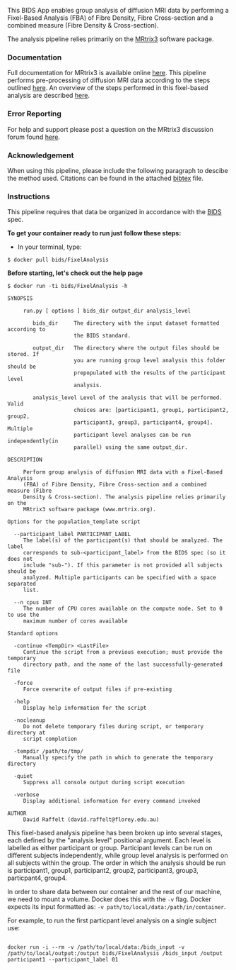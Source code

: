 This BIDS App enables group analysis of diffusion MRI data by performing a Fixel-Based Analysis (FBA) of Fibre Density, Fibre Cross-section and a combined measure (Fibre Density & Cross-section).

The analysis pipeline relies primarily on the [MRtrix3](www.mrtrix.org) software package.

### Documentation

Full documentation for MRtrix3 is available online [here](http://userdocs.mrtrix.org/). This pipeline performs pre-processing of diffusion MRI data according to the steps outlined [here](http://mrtrix.readthedocs.io/en/latest/workflows/DWI_preprocessing_for_quantitative_analysis.html). An overview of the steps performed in this fixel-based analysis are described [here](http://mrtrix.readthedocs.io/en/latest/workflows/fixel_based_analysis.html).

### Error Reporting

For help and support please post a question on the MRtrix3 discussion forum found [here](http://community.mrtrix.org/).

### Acknowledgement

When using this pipeline, please include the following paragraph to descibe the method used. Citations can be found in the attached [bibtex](./fixel-based_analysis.bib) file.


### Instructions

This pipeline requires that data be organized in accordance with the [BIDS](http://bids.neuroimaging.io) spec.


**To get your container ready to run just follow these steps:**

- In your terminal, type:
```{bash}
$ docker pull bids/FixelAnalysis
```

**Before starting, let's check out the help page**

```{bash}
$ docker run -ti bids/FixelAnalysis -h

SYNOPSIS

     run.py [ options ] bids_dir output_dir analysis_level

        bids_dir     The directory with the input dataset formatted according to
                     the BIDS standard.

        output_dir   The directory where the output files should be stored. If
                     you are running group level analysis this folder should be
                     prepopulated with the results of the participant level
                     analysis.

        analysis_level Level of the analysis that will be performed. Valid
                     choices are: [participant1, group1, participant2, group2,
                     participant3, group3, participant4, group4].  Multiple
                     participant level analyses can be run independently(in
                     parallel) using the same output_dir.

DESCRIPTION

     Perform group analysis of diffusion MRI data with a Fixel-Based Analysis
     (FBA) of Fibre Density, Fibre Cross-section and a combined measure (Fibre
     Density & Cross-section). The analysis pipeline relies primarily on the
     MRtrix3 software package (www.mrtrix.org).

Options for the population_template script

  --participant_label PARTICIPANT_LABEL
     The label(s) of the participant(s) that should be analyzed. The label
     corresponds to sub-<participant_label> from the BIDS spec (so it does not
     include "sub-"). If this parameter is not provided all subjects should be
     analyzed. Multiple participants can be specified with a space separated
     list.

  --n_cpus INT
     The number of CPU cores available on the compute node. Set to 0 to use the
     maximum number of cores available

Standard options

  -continue <TempDir> <LastFile>
     Continue the script from a previous execution; must provide the temporary
     directory path, and the name of the last successfully-generated file

  -force
     Force overwrite of output files if pre-existing

  -help
     Display help information for the script

  -nocleanup
     Do not delete temporary files during script, or temporary directory at
     script completion

  -tempdir /path/to/tmp/
     Manually specify the path in which to generate the temporary directory

  -quiet
     Suppress all console output during script execution

  -verbose
     Display additional information for every command invoked

AUTHOR
     David Raffelt (david.raffelt@florey.edu.au)

```
This fixel-based analysis pipeline has been broken up into several stages, each defined by the "analysis level" positional argument. Each level is labelled as either participant or group. Participant levels can be run on different subjects independently, while group level analysis is performed on all subjects within the group. The order in which the analysis should be run is participant1, group1, participant2, group2, participant3, group3, particpant4, group4.

In order to share data between our container and the rest of our machine, we need to mount a volume. Docker does this with the `-v` flag. Docker expects its input formatted as: `-v path/to/local/data:/path/in/container`.

For example, to run the first particpant level analysis on a single subject use:

```{bash}

docker run -i --rm -v /path/to/local/data:/bids_input -v /path/to/local/output:/output bids/FixelAnalysis /bids_input /output participant1 --participant_label 01
```


